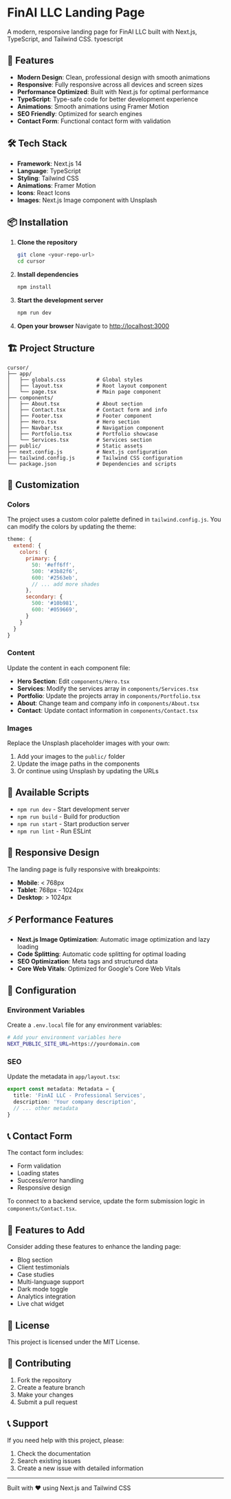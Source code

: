 # FinAI LLC Landing Page

A modern, responsive landing page for FinAI LLC built with Next.js, TypeScript, and Tailwind CSS.
tyoescript
## 🚀 Features

- **Modern Design**: Clean, professional design with smooth animations
- **Responsive**: Fully responsive across all devices and screen sizes
- **Performance Optimized**: Built with Next.js for optimal performance
- **TypeScript**: Type-safe code for better development experience
- **Animations**: Smooth animations using Framer Motion
- **SEO Friendly**: Optimized for search engines
- **Contact Form**: Functional contact form with validation

## 🛠️ Tech Stack

- **Framework**: Next.js 14
- **Language**: TypeScript
- **Styling**: Tailwind CSS
- **Animations**: Framer Motion
- **Icons**: React Icons
- **Images**: Next.js Image component with Unsplash

## 📦 Installation

1. **Clone the repository**
   ```bash
   git clone <your-repo-url>
   cd cursor
   ```

2. **Install dependencies**
   ```bash
   npm install
   ```

3. **Start the development server**
   ```bash
   npm run dev
   ```

4. **Open your browser**
   Navigate to [http://localhost:3000](http://localhost:3000)

## 🏗️ Project Structure

```
cursor/
├── app/
│   ├── globals.css          # Global styles
│   ├── layout.tsx           # Root layout component
│   └── page.tsx             # Main page component
├── components/
│   ├── About.tsx            # About section
│   ├── Contact.tsx          # Contact form and info
│   ├── Footer.tsx           # Footer component
│   ├── Hero.tsx             # Hero section
│   ├── Navbar.tsx           # Navigation component
│   ├── Portfolio.tsx        # Portfolio showcase
│   └── Services.tsx         # Services section
├── public/                  # Static assets
├── next.config.js           # Next.js configuration
├── tailwind.config.js       # Tailwind CSS configuration
└── package.json             # Dependencies and scripts
```

## 🎨 Customization

### Colors
The project uses a custom color palette defined in `tailwind.config.js`. You can modify the colors by updating the theme:

```javascript
theme: {
  extend: {
    colors: {
      primary: {
        50: '#eff6ff',
        500: '#3b82f6',
        600: '#2563eb',
        // ... add more shades
      },
      secondary: {
        500: '#10b981',
        600: '#059669',
      }
    }
  }
}
```

### Content
Update the content in each component file:
- **Hero Section**: Edit `components/Hero.tsx`
- **Services**: Modify the services array in `components/Services.tsx`
- **Portfolio**: Update the projects array in `components/Portfolio.tsx`
- **About**: Change team and company info in `components/About.tsx`
- **Contact**: Update contact information in `components/Contact.tsx`

### Images
Replace the Unsplash placeholder images with your own:
1. Add your images to the `public/` folder
2. Update the image paths in the components
3. Or continue using Unsplash by updating the URLs

## 🚦 Available Scripts

- `npm run dev` - Start development server
- `npm run build` - Build for production
- `npm run start` - Start production server
- `npm run lint` - Run ESLint

## 📱 Responsive Design

The landing page is fully responsive with breakpoints:
- **Mobile**: < 768px
- **Tablet**: 768px - 1024px
- **Desktop**: > 1024px

## ⚡ Performance Features

- **Next.js Image Optimization**: Automatic image optimization and lazy loading
- **Code Splitting**: Automatic code splitting for optimal loading
- **SEO Optimization**: Meta tags and structured data
- **Core Web Vitals**: Optimized for Google's Core Web Vitals

## 🔧 Configuration

### Environment Variables
Create a `.env.local` file for any environment variables:
```bash
# Add your environment variables here
NEXT_PUBLIC_SITE_URL=https://yourdomain.com
```

### SEO
Update the metadata in `app/layout.tsx`:
```typescript
export const metadata: Metadata = {
  title: 'FinAI LLC - Professional Services',
  description: 'Your company description',
  // ... other metadata
}
```

## 📞 Contact Form

The contact form includes:
- Form validation
- Loading states
- Success/error handling
- Responsive design

To connect to a backend service, update the form submission logic in `components/Contact.tsx`.

## 🌟 Features to Add

Consider adding these features to enhance the landing page:
- Blog section
- Client testimonials
- Case studies
- Multi-language support
- Dark mode toggle
- Analytics integration
- Live chat widget

## 📄 License

This project is licensed under the MIT License.

## 🤝 Contributing

1. Fork the repository
2. Create a feature branch
3. Make your changes
4. Submit a pull request

## 📞 Support

If you need help with this project, please:
1. Check the documentation
2. Search existing issues
3. Create a new issue with detailed information

---

Built with ❤️ using Next.js and Tailwind CSS
